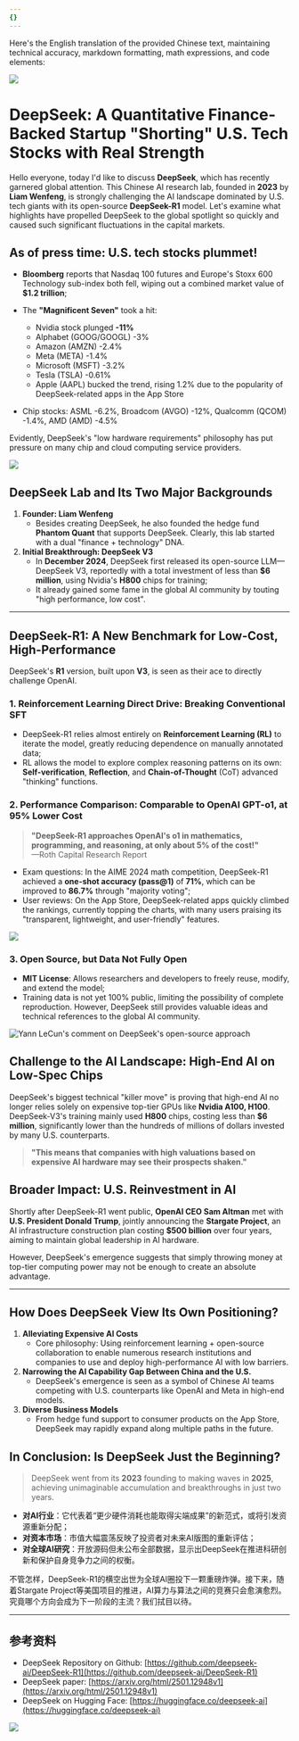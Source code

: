```yaml
---
{}
---
```


Here's the English translation of the provided Chinese text, maintaining technical accuracy, markdown formatting, math expressions, and code elements:

![](https://fastly.jsdelivr.net/gh/bucketio/img11@main/2024/10/21/1729466068183-23134fce-3131-4262-b18c-f378d71af4f6.gif)
# DeepSeek: A Quantitative Finance-Backed Startup "Shorting" U.S. Tech Stocks with Real Strength

Hello everyone, today I'd like to discuss **DeepSeek**, which has recently garnered global attention. This Chinese AI research lab, founded in **2023** by **Liam Wenfeng**, is strongly challenging the AI landscape dominated by U.S. tech giants with its open-source **DeepSeek-R1** model. Let's examine what highlights have propelled DeepSeek to the global spotlight so quickly and caused such significant fluctuations in the capital markets.

## As of press time: U.S. tech stocks plummet!

- **Bloomberg** reports that Nasdaq 100 futures and Europe's Stoxx 600 Technology sub-index both fell, wiping out a combined market value of **$1.2 trillion**;  
- The **"Magnificent Seven"** took a hit: 

  - Nvidia stock plunged **-11%**  
  - Alphabet (GOOG/GOOGL) -3%  
  - Amazon (AMZN) -2.4%  
  - Meta (META) -1.4%  
  - Microsoft (MSFT) -3.2%  
  - Tesla (TSLA) -0.61%  
  - Apple (AAPL) bucked the trend, rising 1.2% due to the popularity of DeepSeek-related apps in the App Store  
  
- Chip stocks: ASML -6.2%, Broadcom (AVGO) -12%, Qualcomm (QCOM) -1.4%, AMD (AMD) -4.5%

Evidently, DeepSeek's "low hardware requirements" philosophy has put pressure on many chip and cloud computing service providers.

![](https://fastly.jsdelivr.net/gh/bucketio/img3@main/2025/01/27/1737993303294-95ce00b6-d9ec-48cd-a36d-45f56b88dc89.png)

## DeepSeek Lab and Its Two Major Backgrounds

1. **Founder: Liam Wenfeng**  
   - Besides creating DeepSeek, he also founded the hedge fund **Phantom Quant** that supports DeepSeek. Clearly, this lab started with a dual "finance + technology" DNA.
2. **Initial Breakthrough: DeepSeek V3**  
   - In **December 2024**, DeepSeek first released its open-source LLM—DeepSeek V3, reportedly with a total investment of less than **$6 million**, using Nvidia's **H800** chips for training;  
   - It already gained some fame in the global AI community by touting "high performance, low cost".

---

## DeepSeek-R1: A New Benchmark for Low-Cost, High-Performance

DeepSeek's **R1** version, built upon **V3**, is seen as their ace to directly challenge OpenAI.

### 1. Reinforcement Learning Direct Drive: Breaking Conventional SFT
- DeepSeek-R1 relies almost entirely on **Reinforcement Learning (RL)** to iterate the model, greatly reducing dependence on manually annotated data;  
- RL allows the model to explore complex reasoning patterns on its own: **Self-verification**, **Reflection**, and **Chain-of-Thought** (CoT) advanced "thinking" functions.

### 2. Performance Comparison: Comparable to OpenAI GPT-o1, at 95% Lower Cost
> **"DeepSeek-R1 approaches OpenAI's o1 in mathematics, programming, and reasoning, at only about 5% of the cost!"**  
—Roth Capital Research Report

- Exam questions: In the AIME 2024 math competition, DeepSeek-R1 achieved a **one-shot accuracy (pass@1)** of **71%**, which can be improved to **86.7%** through "majority voting";  
- User reviews: On the App Store, DeepSeek-related apps quickly climbed the rankings, currently topping the charts, with many users praising its "transparent, lightweight, and user-friendly" features.

![](https://fastly.jsdelivr.net/gh/bucketio/img12@main/2025/01/27/1737993343153-307f4aeb-0b73-4021-9318-1c1a31d1dd74.png)

### 3. Open Source, but Data Not Fully Open
- **MIT License**: Allows researchers and developers to freely reuse, modify, and extend the model;  
- Training data is not yet 100% public, limiting the possibility of complete reproduction. However, DeepSeek still provides valuable ideas and technical references to the global AI community.

![Yann LeCun's comment on DeepSeek's open-source approach](https://fastly.jsdelivr.net/gh/bucketio/img9@main/2025/01/27/1737993365857-c54e1984-37b2-45e4-92d6-586c22818625.png)

## Challenge to the AI Landscape: High-End AI on Low-Spec Chips

DeepSeek's biggest technical "killer move" is proving that high-end AI no longer relies solely on expensive top-tier GPUs like **Nvidia A100, H100**. DeepSeek-V3's training mainly used **H800** chips, costing less than **$6 million**, significantly lower than the hundreds of millions of dollars invested by many U.S. counterparts.

> **"This means that companies with high valuations based on expensive AI hardware may see their prospects shaken."**

## Broader Impact: U.S. Reinvestment in AI

Shortly after DeepSeek-R1 went public, **OpenAI CEO Sam Altman** met with **U.S. President Donald Trump**, jointly announcing the **Stargate Project**, an AI infrastructure construction plan costing **$500 billion** over four years, aiming to maintain global leadership in AI hardware.

However, DeepSeek's emergence suggests that simply throwing money at top-tier computing power may not be enough to create an absolute advantage.

---

## How Does DeepSeek View Its Own Positioning?

1. **Alleviating Expensive AI Costs**  
   - Core philosophy: Using reinforcement learning + open-source collaboration to enable numerous research institutions and companies to use and deploy high-performance AI with low barriers.  
2. **Narrowing the AI Capability Gap Between China and the U.S.**  
   - DeepSeek's emergence is seen as a symbol of Chinese AI teams competing with U.S. counterparts like OpenAI and Meta in high-end models.  
3. **Diverse Business Models**  
   - From hedge fund support to consumer products on the App Store, DeepSeek may rapidly expand along multiple paths in the future.

## In Conclusion: Is DeepSeek Just the Beginning?

> DeepSeek went from its **2023** founding to making waves in **2025**, achieving unimaginable accumulation and breakthroughs in just two years.

- **对AI行业**：它代表着“更少硬件消耗也能取得尖端成果”的新范式，或将引发资源重新分配；  
- **对资本市场**：市值大幅震荡反映了投资者对未来AI版图的重新评估；  
- **对全球AI研究**：开放源码但未公布全部数据，显示出DeepSeek在推进科研创新和保护自身竞争力之间的权衡。

不管怎样，DeepSeek-R1的横空出世为全球AI圈投下一颗重磅炸弹。接下来，随着Stargate Project等美国项目的推进，AI算力与算法之间的竞赛只会愈演愈烈。究竟哪个方向会成为下一阶段的主流？我们拭目以待。

---

## 参考资料

- DeepSeek Repository on Github: [https://github.com/deepseek-ai/DeepSeek-R1](https://github.com/deepseek-ai/DeepSeek-R1)  
- DeepSeek paper: [https://arxiv.org/html/2501.12948v1](https://arxiv.org/html/2501.12948v1)  
- DeepSeek on Hugging Face: [https://huggingface.co/deepseek-ai](https://huggingface.co/deepseek-ai)

![](https://fastly.jsdelivr.net/gh/bucketio/img9@main/2024/10/20/1729465031968-b3c8959e-1d37-4b8a-91b1-b0b0dfe25143.png)
